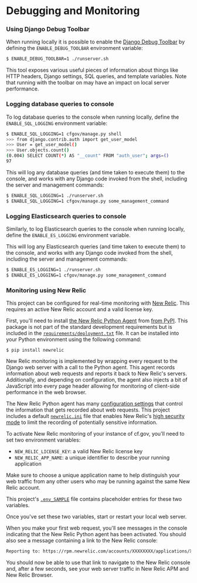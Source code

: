 # Debugging and Monitoring

### Using Django Debug Toolbar

When running locally it is possible to enable the
[Django Debug Toolbar](https://django-debug-toolbar.readthedocs.io/en/stable/)
by defining the `ENABLE_DEBUG_TOOLBAR` environment variable:

```sh
$ ENABLE_DEBUG_TOOLBAR=1 ./runserver.sh
```

This tool exposes various useful pieces of information about things like HTTP headers,
Django settings, SQL queries, and template variables. Note that running with the toolbar on
may have an impact on local server performance.

### Logging database queries to console

To log database queries to the console when running locally,
define the `ENABLE_SQL_LOGGING` environment variable:

```sh
$ ENABLE_SQL_LOGGING=1 cfgov/manage.py shell
>>> from django.contrib.auth import get_user_model
>>> User = get_user_model()
>>> User.objects.count()
(0.004) SELECT COUNT(*) AS "__count" FROM "auth_user"; args=()
97
```

This will log any database queries (and time taken to execute them)
to the console, and works with any Django code invoked from the shell,
including the server and management commands:

```sh
$ ENABLE_SQL_LOGGING=1 ./runserver.sh
$ ENABLE_SQL_LOGGING=1 cfgov/manage.py some_management_command
```

### Logging Elasticsearch queries to console

Similarly, to log Elasticsearch queries to the console when running locally,
define the `ENABLE_ES_LOGGING` environment variable.

This will log any Elasticsearch queries (and time taken to execute them)
to the console, and works with any Django code invoked from the shell,
including the server and management commands:

```sh
$ ENABLE_ES_LOGGING=1 ./runserver.sh
$ ENABLE_ES_LOGGING=1 cfgov/manage.py some_management_command
```

### Monitoring using New Relic

This project can be configured for real-time monitoring with
[New Relic](https://newrelic.com/). This requires an active New Relic account
and a valid license key.

First, you'll need to install
[the New Relic Python Agent](https://docs.newrelic.com/docs/agents/python-agent)
from
[from PyPI](https://pypi.org/project/newrelic/).
This package is not part of the standard development requirements but is
included in
the [`requirements/deployment.txt`](https://github.com/cfpb/consumerfinance.gov/blob/main/requirements/deployment.txt) file.
It can be installed into your Python environment using the following command:

```shell
$ pip install newrelic
```

New Relic monitoring is implemented by wrapping every request to the Django
web server with a call to the Python agent. This agent records information
about web requests and reports it back to New Relic's servers. Additionally,
and depending on configuration, the agent also injects a bit of JavaScript
into every page header allowing for monitoring of client-side performance
in the web browser.

The New Relic Python agent has many
[configuration settings](https://docs.newrelic.com/docs/agents/python-agent/configuration/python-agent-configuration)
that control the information that gets recorded about web requests. This
project includes a default
[`newrelic.ini`](https://github.com/cfpb/consumerfinance.gov/blob/main/cfgov/newrelic.ini)
file that enables New Relic's
[high security mode](https://docs.newrelic.com/docs/agents/manage-apm-agents/configuration/high-security-mode)
to limit the recording of potentially sensitive information.

To activate New Relic monitoring of your instance of cf.gov, you'll need to set
two environment variables:

- `NEW_RELIC_LICENSE_KEY`: a valid New Relic license key
- `NEW_RELIC_APP_NAME`: a unique identifier to describe your running application

Make sure to choose a unique application name to help distinguish your web
traffic from any other users who may be running against the same New Relic
account.

This project's
[`.env_SAMPLE`](https://github.com/cfpb/consumerfinance.gov/blob/main/.env_SAMPLE)
file contains placeholder entries for these two variables.

Once you've set these two variables, start or restart your local web server.

When you make your first web request, you'll see messages in the console
indicating that the New Relic Python agent has been activated. You should also
see a message containing a link to the New Relic console:

```txt
Reporting to: https://rpm.newrelic.com/accounts/XXXXXXXX/applications/XXXXXXXX
```

You should now be able to use that link to navigate to the New Relic console
and, after a few seconds, see your web server traffic in New Relic APM and
New Relic Browser.
